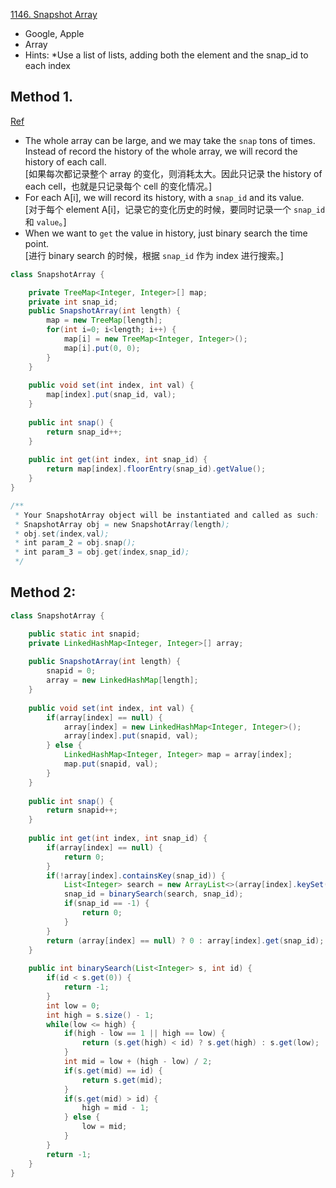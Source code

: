 [1146. Snapshot Array](https://leetcode.com/problems/snapshot-array/)

* Google, Apple
* Array
* Hints:
    *Use a list of lists, adding both the element and the snap_id to each index
    

## Method 1.
[Ref](https://leetcode.com/problems/snapshot-array/discuss/350562/JavaPython-Binary-Search)
* The whole array can be large, and we may take the `snap` tons of times. Instead of record the history of the whole array,
we will record the history of each call. <br>
[如果每次都记录整个 array 的变化，则消耗太大。因此只记录 the history of each cell，也就是只记录每个 cell 的变化情况。]
* For each A[i], we will record its history, with a `snap_id` and its value. <br>
[对于每个 element A[i]，记录它的变化历史的时候，要同时记录一个 `snap_id` 和 `value`。]
* When we want to `get` the value in history, just binary search the time point. <br>
[进行 binary search 的时候，根据 `snap_id` 作为 index 进行搜索。]
```java 
class SnapshotArray {

    private TreeMap<Integer, Integer>[] map;
    private int snap_id;
    public SnapshotArray(int length) {
        map = new TreeMap[length];
        for(int i=0; i<length; i++) {
            map[i] = new TreeMap<Integer, Integer>();
            map[i].put(0, 0);
        }
    }
    
    public void set(int index, int val) {
        map[index].put(snap_id, val);
    }
    
    public int snap() {
        return snap_id++;
    }
    
    public int get(int index, int snap_id) {
        return map[index].floorEntry(snap_id).getValue();
    }
}

/**
 * Your SnapshotArray object will be instantiated and called as such:
 * SnapshotArray obj = new SnapshotArray(length);
 * obj.set(index,val);
 * int param_2 = obj.snap();
 * int param_3 = obj.get(index,snap_id);
 */
```

## Method 2:
```java 
class SnapshotArray {

    public static int snapid;
    private LinkedHashMap<Integer, Integer>[] array;
    
    public SnapshotArray(int length) {
        snapid = 0;
        array = new LinkedHashMap[length];
    }
    
    public void set(int index, int val) {
        if(array[index] == null) {
            array[index] = new LinkedHashMap<Integer, Integer>();
            array[index].put(snapid, val);
        } else {
            LinkedHashMap<Integer, Integer> map = array[index];
            map.put(snapid, val);
        }
    }
    
    public int snap() {
        return snapid++;
    }
    
    public int get(int index, int snap_id) {
        if(array[index] == null) {
            return 0;
        }
        if(!array[index].containsKey(snap_id)) {
            List<Integer> search = new ArrayList<>(array[index].keySet());
            snap_id = binarySearch(search, snap_id);
            if(snap_id == -1) {
                return 0;
            }
        }
        return (array[index] == null) ? 0 : array[index].get(snap_id);
    }
    
    public int binarySearch(List<Integer> s, int id) {
        if(id < s.get(0)) {
            return -1;
        }
        int low = 0;
        int high = s.size() - 1;
        while(low <= high) {
            if(high - low == 1 || high == low) {
                return (s.get(high) < id) ? s.get(high) : s.get(low);
            }
            int mid = low + (high - low) / 2;
            if(s.get(mid) == id) {
                return s.get(mid);
            }
            if(s.get(mid) > id) {
                high = mid - 1;
            } else {
                low = mid;
            }
        }
        return -1;
    }
}
```
